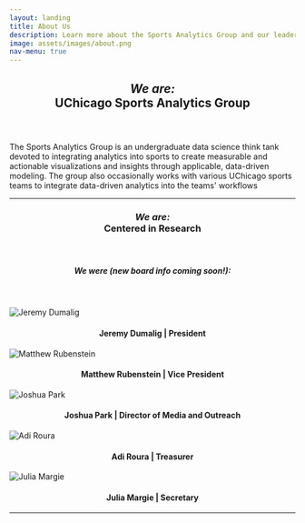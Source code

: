 ```yaml
---
layout: landing
title: About Us
description: Learn more about the Sports Analytics Group and our leadership
image: assets/images/about.png
nav-menu: true
---
```


<!-- Main -->
<div id="main" class="alt">

<!-- One -->
<section id="one">
	<div class="inner">
		<header class="major">
			<h1><i>We are:</i><br>UChicago Sports Analytics Group</h1>
		</header>

<!-- Content One -->
<p>The Sports Analytics Group is an undergraduate data science think tank devoted to integrating analytics into sports to create measurable and actionable visualizations and insights through applicable, data-driven modeling. The group also occasionally works with various UChicago sports teams to integrate data-driven analytics into the teams' workflows </p>

<hr class="major" />

<!-- Two -->
<section id="one">
	<div class="inner">
		<header class="major">
			<h1><i>We are:</i><br>Centered in Research</h1>
		</header>

<!-- Content Two-->

<!-- Three -->
<section id="one">
	<div class="inner">
		<header class="major">
			<h1><i>We were (new board info coming soon!):</i></h1>
		</header>

<!-- Content Three-->
<div class="row">
	<div class="row">
		<div class="4u 12u$(medium)">
			<img src="assets/images/img_jeremy.png" alt="Jeremy Dumalig">
			<h4 style="text-align:center">Jeremy Dumalig | President</h4>
		</div>
		<div class="4u 12u$(medium)">
			<img src="assets/images/img_matthew.png" alt="Matthew Rubenstein">
			<h4 style="text-align:center">Matthew Rubenstein | Vice President</h4>
		</div>
		<div class="4u 12u$(medium)">
			<img src="assets/images/img_josh.png" alt="Joshua Park">
			<h4 style="text-align:center">Joshua Park | Director of Media and Outreach</h4>
		</div>
		<div class="4u 12u$(medium)">
			<img src="assets/images/img_adi.png" alt="Adi Roura">
			<h4 style="text-align:center">Adi Roura | Treasurer</h4>
		</div>
		<div class="4u 12u$(medium)">
			<img src="assets/images/img_julia.png" alt="Julia Margie">
			<h4 style="text-align:center">Julia Margie | Secretary</h4>
		</div>
<hr class="major" />

<!-- End -->
</div>
